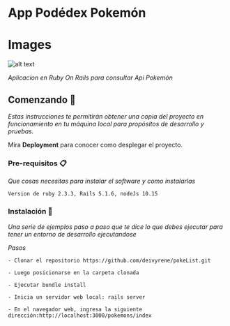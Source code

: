 # App Podédex Pokemón

# Images

![alt text](https://www.w3schools.com/html/pic_trulli.jpg)

_Aplicacion en Ruby On Rails para consultar Api Pokemón_

## Comenzando 🚀

_Estas instrucciones te permitirán obtener una copia del proyecto en funcionamiento en tu máquina local para propósitos de desarrollo y pruebas._

Mira **Deployment** para conocer como desplegar el proyecto.


### Pre-requisitos 📋

_Que cosas necesitas para instalar el software y como instalarlas_

```
Version de ruby 2.3.3, Rails 5.1.6, nodeJs 10.15
```

### Instalación 🔧

_Una serie de ejemplos paso a paso que te dice lo que debes ejecutar para tener un entorno de desarrollo ejecutandose_

_Pasos_

```
- Clonar el repositorio https://github.com/deivyrene/pokeList.git

- Luego posicionarse en la carpeta clonada

- Ejecutar bundle install

- Inicia un servidor web local: rails server

- En el navegador web, ingresa la siguiente dirección:http://localhost:3000/pokemons/index


